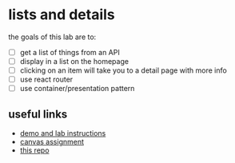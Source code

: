 # lists and details
the goals of this lab are to:
 - [ ] get a list of things from an API
 - [ ] display in a list on the homepage
 - [ ] clicking on an item will take you to a detail page with more info
 - [ ] use react router
 - [ ] use container/presentation pattern 

## useful links
 - [demo and lab instructions](https://github.com/alchemycodelab/alchemy-fsjs-june-2021/tree/main/05_react/02_lists)
 - [canvas assignment](https://canvas.instructure.com/courses/3106948/assignments/23310045?module_item_id=49574531)
- [this repo](https://github.com/tif-calin/felab02-listsanddetails)